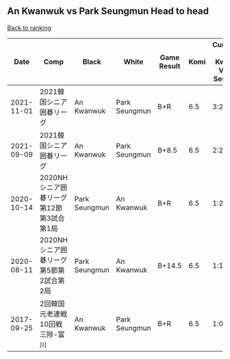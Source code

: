 ## An Kwanwuk vs Park Seungmun Head to head

[Back to ranking](../../index.md)




| **Date** | **Comp** | **Black** | **White** | **Game Result** | **Komi** | **Cumulative An Kwanwuk Vs Park Seungmun** | **An Kwanwuk Streak** | **Park Seungmun Streak** | 
| --- | --- | --- | --- | --- | --- | --- | --- | --- |
| 2021-11-01 | 2021韓国シニア囲碁リーグ | An Kwanwuk | Park Seungmun | B+R | 6.5 | 3:2 | 2 | 0 | 
| 2021-09-09 | 2021韓国シニア囲碁リーグ | An Kwanwuk | Park Seungmun | B+8.5 | 6.5 | 2:2 | 1 | 0 | 
| 2020-10-14 | 2020NHシニア囲碁リーグ第12節第3試合第1局 | Park Seungmun | An Kwanwuk | B+R | 6.5 | 1:2 | 0 | 2 | 
| 2020-08-11 | 2020NHシニア囲碁リーグ第5節第2試合第2局 | Park Seungmun | An Kwanwuk | B+14.5 | 6.5 | 1:1 | 0 | 1 | 
| 2017-09-25 | 2回韓国元老連戦10回戦三陟-富川 | An Kwanwuk | Park Seungmun | B+R | 6.5 | 1:0 | 1 | 0 |




